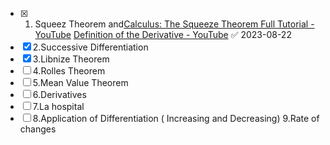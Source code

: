 - [x] 1. Squeez Theorem and[Calculus: The Squeeze Theorem Full Tutorial - YouTube](https://www.youtube.com/watch?v=uh6OO1738ts&ab_channel=TheMathSorcerer) [Definition of the Derivative - YouTube](https://www.youtube.com/watch?v=-aTLjoDT1GQ&ab_channel=TheOrganicChemistryTutor) ✅ 2023-08-22
- [x] 2.Successive Differentiation 
- [x] 3.Libnize Theorem 
- [ ] 4.Rolles Theorem 
- [ ] 5.Mean Value Theorem 
- [ ] 6.Derivatives 
- [ ] 7.La hospital 
- [ ] 8.Application of Differentiation ( Increasing and Decreasing) 9.Rate of changes